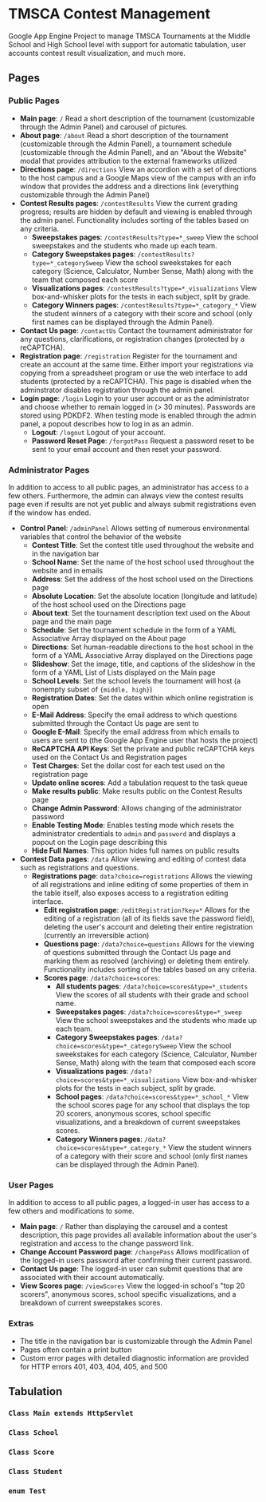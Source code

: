 TMSCA Contest Management
=================

Google App Engine Project to manage TMSCA Tournaments at the Middle School and High School level with support for automatic tabulation, user accounts contest result visualization, and much more.

Pages
-----

### Public Pages ###
* **Main page**: `/` Read a short description of the tournament (customizable through the Admin Panel) and carousel of pictures.
* **About page**: `/about` Read a short description of the tournament (customizable through the Admin Panel), a tournament schedule (customizable through the Admin Panel), and an "About the Website" modal that provides attribution to the external frameworks utilized
* **Directions page**: `/directions` View an accordion with a set of directions to the host campus and a Google Maps view of the campus with an info window that provides the address and a directions link (everything customizable through the Admin Panel)
* **Contest Results pages**: `/contestResults` View the current grading progress; results are hidden by default and viewing is enabled through the admin panel. Functionality includes sorting of the tables based on any criteria.
    * **Sweepstakes pages**: `/contestResults?type=*_sweep` View the school sweepstakes and the students who made up each team.
    * **Category Sweepstakes pages**: `/contestResults?type=*_categorySweep` View the school sweekstakes for each category (Science, Calculator, Number Sense, Math) along with the team that composed each score
    * **Visualizations pages**: `/contestResults?type=*_visualizations` View box-and-whisker plots for the tests in each subject, split by grade.
    * **Category Winners pages**: `/contestResults?type=*_category_*` View the student winners of a category with their score and school (only first names can be displayed through the Admin Panel).
* **Contact Us page**: `/contactUs` Contact the tournament administrator for any questions, clarifications, or registration changes (protected by a reCAPTCHA).
* **Registration page**: `/registration` Register for the tournament and create an account at the same time. Either import your registrations via copying from a spreadsheet program or use the web interface to add students (protected by a reCAPTCHA). This page is disabled when the adminstrator disables registration through the admin panel.
* **Login page**: `/login` Login to your user account or as the administrator and choose whether to remain logged in (> 30 minutes). Passwords are stored using PDKDF2. When testing mode is enabled through the admin panel, a popout describes how to log in as an admin.
    * **Logout**: `/logout` Logout of your account.
    * **Password Reset Page**: `/forgotPass` Request a password reset to be sent to your email account and then reset your password.

### Administrator Pages ###
In addition to access to all public pages, an administrator has access to a few others. Furthermore, the admin can always view the contest results page even if results are not yet public and always submit registrations even if the window has ended.
* **Control Panel**: `/adminPanel` Allows setting of numerous environmental variables that control the behavior of the website
    * **Contest Title**: Set the contest title used throughout the website and in the navigation bar
    * **School Name**: Set the name of the host school used throughout the website and in emails
    * **Address**: Set the address of the host school used on the Directions page
    * **Absolute Location**: Set the absolute location (longitude and latitude) of the host school used on the Directions page
    * **About text**: Set the tournament description text used on the About page and the main page
    * **Schedule**: Set the tournament schedule in the form of a YAML Associative Array displayed on the About page
    * **Directions**: Set human-readable directions to the host school in the form of a YAML Associative Array displayed on the Directions page
    * **Slideshow**: Set the image, title, and captions of the slideshow in the form of a YAML List of Lists displayed on the Main page
    * **School Levels**: Set the school levels the tournament will host (a nonempty subset of ``{middle, high}``)
    * **Registration Dates**: Set the dates within which online registration is open
    * **E-Mail Address**: Specify the email address to which questions submitted through the Contact Us page are sent to
    * **Google E-Mail**: Specify the email address from which emails to users are sent to (the Google App Engine user that hosts the project)
    * **ReCAPTCHA API Keys**: Set the private and public reCAPTCHA keys used on the Contact Us and Registration pages
    * **Test Charges**: Set the dollar cost for each test used on the registration page
    * **Update online scores**: Add a tabulation request to the task queue
    * **Make results public**: Make results public on the Contest Results page
    * **Change Admin Password**: Allows changing of the administrator password
    * **Enable Testing Mode**: Enables testing mode which resets the administrator credentials to `admin` and `password` and displays a popout on the Login page describing this
    * **Hide Full Names**: This option hides full names on public results
* **Contest Data pages**: `/data` Allow viewing and editing of contest data such as registrations and questions.
    * **Registrations page**: `data?choice=registrations` Allows the viewing of all registrations and inline editing of some properties of them in the table itself, also exposes access to a registration editing interface.
        * **Edit registration page**: `/editRegistration?key=*` Allows for the editing of a registration (all of its fields save the password field), deleting the user's account and deleting their entire registration (currently an irreversible action)
        * **Questions page**: `/data?choice=questions` Allows for the viewing of questions submitted through the Contact Us page and marking them as resolved (archiving) or deleting them entirely. Functionality includes sorting of the tables based on any criteria.
        * **Scores page**: `/data?choice=scores`:
            * **All students pages**: `/data?choice=scores&type=*_students` View the scores of all students with their grade and school name.
            * **Sweepstakes pages**: `/data?choice=scores&type=*_sweep` View the school sweepstakes and the students who made up each team.
            * **Category Sweepstakes pages**: `/data?choice=scores&type=*_categorySweep` View the school sweekstakes for each category (Science, Calculator, Number Sense, Math) along with the team that composed each score
            * **Visualizations pages**: `/data?choice=scores&type=*_visualizations` View box-and-whisker plots for the tests in each subject, split by grade.
            * **School pages**: `/data?choice=scores&type=*_school_*` View the school scores page for any school that displays the top 20 scorers, anonymous scores, school specific visualizations, and a breakdown of current sweepstakes scores.
            * **Category Winners pages**: `/data?choice=scores&type=*_category_*` View the student winners of a category with their score and school (only first names can be displayed through the Admin Panel).

### User Pages ###
In addition to access to all public pages, a logged-in user has access to a few others and modifications to some.
* **Main page**: `/` Rather than displaying the carousel and a contest description, this page provides all available information about the user's registration and access to the change password link.
* **Change Account Password page**: `/changePass` Allows modification of the logged-in users password after confirming their current password.
* **Contact Us page**: The logged-in user can submit questions that are associated with their account automatically.
* **View Scores page**: `/viewScores` View the logged-in school's "top 20 scorers", anonymous scores, school specific visualizations, and a breakdown of current sweepstakes scores.

### Extras ###
* The title in the navigation bar is customizable through the Admin Panel
* Pages often contain a print button
* Custom error pages with detailed diagnostic information are provided for HTTP errors 401, 403, 404, 405, and 500

Tabulation
----------

### `Class Main extends HttpServlet` ###

### `Class School` ###

### `Class Score` ###

### `Class Student` ###

### `enum Test` ###
